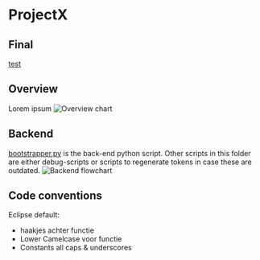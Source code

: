 # ProjectX

## Final
[test](Final)

## Overview
Lorem ipsum
![Overview chart](https://i.imgur.com/Z7YOUQ6.png)

## Backend
[bootstrapper.py](Backend/bootstrapper.py) is the back-end python script. Other scripts in this folder are either debug-scripts or scripts to regenerate tokens in case these are outdated.
![Backend flowchart](https://i.imgur.com/xDnhAh0.png)

## Code conventions
Eclipse default:
* haakjes achter functie
* Lower Camelcase voor functie
* Constants all caps & underscores
